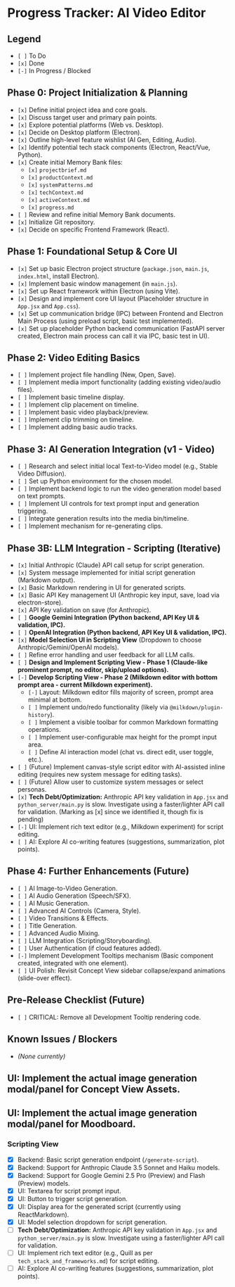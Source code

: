 # Progress Tracker: AI Video Editor

## Legend

*   `[ ]` To Do
*   `[x]` Done
*   `[-]` In Progress / Blocked

## Phase 0: Project Initialization & Planning

*   `[x]` Define initial project idea and core goals.
*   `[x]` Discuss target user and primary pain points.
*   `[x]` Explore potential platforms (Web vs. Desktop).
*   `[x]` Decide on Desktop platform (Electron).
*   `[x]` Outline high-level feature wishlist (AI Gen, Editing, Audio).
*   `[x]` Identify potential tech stack components (Electron, React/Vue, Python).
*   `[x]` Create initial Memory Bank files:
    *   `[x]` `projectbrief.md`
    *   `[x]` `productContext.md`
    *   `[x]` `systemPatterns.md`
    *   `[x]` `techContext.md`
    *   `[x]` `activeContext.md`
    *   `[x]` `progress.md`
*   `[ ]` Review and refine initial Memory Bank documents.
*   `[x]` Initialize Git repository.
*   `[x]` Decide on specific Frontend Framework (React).

## Phase 1: Foundational Setup & Core UI

*   `[x]` Set up basic Electron project structure (`package.json`, `main.js`, `index.html`, install Electron).
*   `[x]` Implement basic window management (in `main.js`).
*   `[x]` Set up React framework within Electron (using Vite).
*   `[x]` Design and implement core UI layout (Placeholder structure in `App.jsx` and `App.css`).
*   `[x]` Set up communication bridge (IPC) between Frontend and Electron Main Process (using preload script, basic test implemented).
*   `[x]` Set up placeholder Python backend communication (FastAPI server created, Electron main process can call it via IPC, basic test in UI).

## Phase 2: Video Editing Basics

*   `[ ]` Implement project file handling (New, Open, Save).
*   `[ ]` Implement media import functionality (adding existing video/audio files).
*   `[ ]` Implement basic timeline display.
*   `[ ]` Implement clip placement on timeline.
*   `[ ]` Implement basic video playback/preview.
*   `[ ]` Implement clip trimming on timeline.
*   `[ ]` Implement adding basic audio tracks.

## Phase 3: AI Generation Integration (v1 - Video)

*   `[ ]` Research and select initial local Text-to-Video model (e.g., Stable Video Diffusion).
*   `[ ]` Set up Python environment for the chosen model.
*   `[ ]` Implement backend logic to run the video generation model based on text prompts.
*   `[ ]` Implement UI controls for text prompt input and generation triggering.
*   `[ ]` Integrate generation results into the media bin/timeline.
*   `[ ]` Implement mechanism for re-generating clips.

## Phase 3B: LLM Integration - Scripting (Iterative)

*   `[x]` Initial Anthropic (Claude) API call setup for script generation.
*   `[x]` System message implemented for initial script generation (Markdown output).
*   `[x]` Basic Markdown rendering in UI for generated scripts.
*   `[x]` Basic API Key management UI (Anthropic key input, save, load via electron-store).
*   `[x]` API Key validation on save (for Anthropic).
*   `[ ]` **Google Gemini Integration (Python backend, API Key UI & validation, IPC).**
*   `[ ]` **OpenAI Integration (Python backend, API Key UI & validation, IPC).**
*   `[x]` **Model Selection UI in Scripting View** (Dropdown to choose Anthropic/Gemini/OpenAI models).
*   `[ ]` Refine error handling and user feedback for all LLM calls.
*   `[ ]` **Design and Implement Scripting View - Phase 1 (Claude-like prominent prompt, no editor, skip/upload options).**
*   `[-]` **Develop Scripting View - Phase 2 (Milkdown editor with bottom prompt area - current Milkdown experiment).**
    *   `[-]` Layout: Milkdown editor fills majority of screen, prompt area minimal at bottom.
    *   `[ ]` Implement undo/redo functionality (likely via `@milkdown/plugin-history`).
    *   `[ ]` Implement a visible toolbar for common Markdown formatting operations.
    *   `[ ]` Implement user-configurable max height for the prompt input area.
    *   `[ ]` Define AI interaction model (chat vs. direct edit, user toggle, etc.).
*   `[ ]` (Future) Implement canvas-style script editor with AI-assisted inline editing (requires new system message for editing tasks).
*   `[ ]` (Future) Allow user to customize system messages or select personas.
*   `[x]` **Tech Debt/Optimization:** Anthropic API key validation in `App.jsx` and `python_server/main.py` is slow. Investigate using a faster/lighter API call for validation. (Marking as [x] since we identified it, though fix is pending)
*   `[-]` UI: Implement rich text editor (e.g., Milkdown experiment) for script editing.
*   `[ ]` AI: Explore AI co-writing features (suggestions, summarization, plot points).

## Phase 4: Further Enhancements (Future)

*   `[ ]` AI Image-to-Video Generation.
*   `[ ]` AI Audio Generation (Speech/SFX).
*   `[ ]` AI Music Generation.
*   `[ ]` Advanced AI Controls (Camera, Style).
*   `[ ]` Video Transitions & Effects.
*   `[ ]` Title Generation.
*   `[ ]` Advanced Audio Mixing.
*   `[ ]` LLM Integration (Scripting/Storyboarding).
*   `[ ]` User Authentication (if cloud features added).
*   `[-]` Implement Development Tooltips mechanism (Basic component created, integrated with one element).
*   `[ ]` UI Polish: Revisit Concept View sidebar collapse/expand animations (slide-over effect).

## Pre-Release Checklist (Future)

*   `[ ]` CRITICAL: Remove all Development Tooltip rendering code.

## Known Issues / Blockers

*   *(None currently)* 

## UI: Implement the actual image generation modal/panel for Concept View Assets.

## UI: Implement the actual image generation modal/panel for Moodboard.

### Scripting View

-   [x] Backend: Basic script generation endpoint (`/generate-script`).
-   [x] Backend: Support for Anthropic Claude 3.5 Sonnet and Haiku models.
-   [x] Backend: Support for Google Gemini 2.5 Pro (Preview) and Flash (Preview) models.
-   [x] UI: Textarea for script prompt input.
-   [x] UI: Button to trigger script generation.
-   [x] UI: Display area for the generated script (currently using ReactMarkdown).
-   [x] UI: Model selection dropdown for script generation.
-   [ ] **Tech Debt/Optimization:** Anthropic API key validation in `App.jsx` and `python_server/main.py` is slow. Investigate using a faster/lighter API call for validation.
-   [ ] UI: Implement rich text editor (e.g., Quill as per `tech_stack_and_frameworks.md`) for script editing.
-   [ ] AI: Explore AI co-writing features (suggestions, summarization, plot points). 
